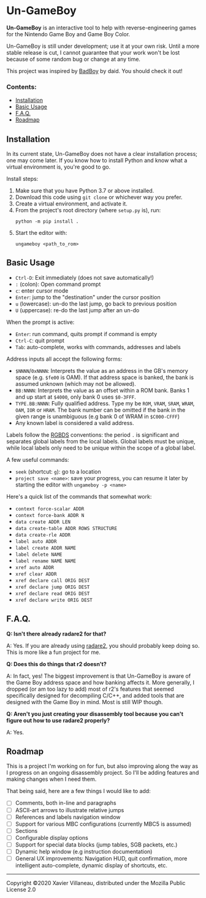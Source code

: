 # Un-GameBoy

**Un-GameBoy** is an interactive tool to help with reverse-engineering
games for the Nintendo Game Boy and Game Boy Color.

Un-GameBoy is still under development; use it at your own risk. Until a
more stable release is cut, I cannot guarantee that your work won't be
lost because of some random bug or change at any time.

This project was inspired by [BadBoy] by daid. You should check it out!

### Contents:

* [Installation](#installation)
* [Basic Usage](#basic-usage)
* [F.A.Q.](#faq)
* [Roadmap](#roadmap)

## Installation

In its current state, Un-GameBoy does not have a clear installation
process; one may come later. If you know how to install Python and know
what a virtual environment is, you're good to go.

Install steps:

1. Make sure that you have Python 3.7 or above installed.
2. Download this code using `git clone` or whichever way you prefer.
3. Create a virtual environment, and activate it.
4. From the project's root directory (where `setup.py` is), run:
   ```
   python -m pip install .
   ```
5. Start the editor with:
   ```
   ungameboy <path_to_rom>
   ```

## Basic Usage

* `Ctrl-D`: Exit immediately (does not save automatically!)
* `:` (colon): Open command prompt
* `c`: enter cursor mode
* `Enter`: jump to the "destination" under the cursor position
* `u` (lowercase): un-do the last jump, go back to previous position
* `U` (uppercase): re-do the last jump after an un-do

When the prompt is active:

* `Enter`: run command, quits prompt if command is empty
* `Ctrl-C`: quit prompt
* `Tab`: auto-complete, works with commands, addresses and labels

Address inputs all accept the following forms:

* `$NNNN`/`0xNNNN`: Interprets the value as an address in the GB's
  memory space (e.g. `$fe00` is OAM). If that address space is banked,
  the bank is assumed unknown (which may not be allowed).
* `BB:NNNN`: Interprets the value as an offset within a ROM bank.
  Banks 1 and up start at `$4000`, only bank 0 uses `$0-3FFF`.
* `TYPE.BB:NNNN`: Fully qualified address. Type my be `ROM`, `VRAM`,
  `SRAM`, `WRAM`, `OAM`, `IOR` or `HRAM`. The bank number can be
  omitted if the bank in the given range is unambiguous (e.g bank 0
  of WRAM in `$C000-CFFF`)
* Any known label is considered a valid address.

Labels follow the [RGBDS] conventions: the period `.` is significant
and separates global labels from the local labels. Global labels must
be unique, while local labels only need to be unique within the scope
of a global label.

A few useful commands:

* `seek` (shortcut: `g`): go to a location
* `project save <name>`: save your progress, you can resume it later by
  starting the editor with `ungameboy -p <name>`

Here's a quick list of the commands that somewhat work:
  
* `context force-scalar ADDR`
* `context force-bank ADDR N`
* `data create ADDR LEN`
* `data create-table ADDR ROWS STRUCTURE`
* `data create-rle ADDR`
* `label auto ADDR`
* `label create ADDR NAME`
* `label delete NAME`
* `label rename NAME NAME`
* `xref auto ADDR`
* `xref clear ADDR`
* `xref declare call ORIG DEST`
* `xref declare jump ORIG DEST`
* `xref declare read ORIG DEST`
* `xref declare write ORIG DEST`

## F.A.Q.

**Q: Isn't there already radare2 for that?**

A: Yes. If you are already using [radare2], you should probably keep
doing so. This is more like a fun project for me.

**Q: Does this do things that r2 doesn't?**

A: In fact, yes! The biggest improvement is that Un-GameBoy is aware of
the Game Boy address space and how banking affects it. More generally,
I dropped (or am too lazy to add) most of r2's features that seemed
specifically designed for decompiling C/C++, and added tools that are
designed with the Game Boy in mind. Most is still WIP though.

**Q: Aren't you just creating your disassembly tool because you can't
figure out how to use radare2 properly?**

A: Yes.

## Roadmap

This is a project I'm working on for fun, but also improving along the
way as I progress on an ongoing disassembly project. So I'll be adding
features and making changes when I need them.

That being said, here are a few things I would like to add:

* [ ] Comments, both in-line and paragraphs
* [ ] ASCII-art arrows to illustrate relative jumps
* [ ] References and labels navigation window
* [ ] Support for various MBC configurations (currently MBC5 is assumed)
* [ ] Sections
* [ ] Configurable display options
* [ ] Support for special data blocks (jump tables, SGB packets, etc.)
* [ ] Dynamic help window (e.g instruction documentation)
* [ ] General UX improvements: Navigation HUD, quit confirmation, more
  intelligent auto-complete, dynamic display of shortcuts, etc.

---

Copyright ©2020 Xavier Villaneau,
distributed under the Mozilla Public License 2.0


[BadBoy]: https://github.com/daid/BadBoy
[radare2]: https://rada.re/n/radare2.html
[RGBDS]: https://github.com/rednex/rgbds
